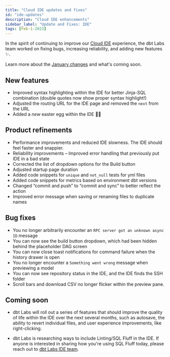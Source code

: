 ```yaml
---
title: "Cloud IDE updates and fixes"
id: "ide-updates"
description: "Cloud IDE enhancements"
sidebar_label: "Update and Fixes: IDE"
tags: [Feb-1-2023]
---
```


In the spirit of continuing to improve our [Cloud IDE](https://docs.getdbt.com/docs/get-started/develop-in-the-cloud) experience, the dbt Labs team worked on fixing bugs, increasing reliability, and adding new features ✨.

Learn more about the [January changes](https://getdbt.slack.com/archives/C03SAHKKG2Z/p1675272600286119) and what's coming soon.

## New features 

- Improved syntax highlighting within the IDE for better Jinja-SQL combination (double quotes now show proper syntax highlight!)
- Adjusted the routing URL for the IDE page and removed the `next` from the URL
- Added a *new* easter egg within the IDE 🐶🦆

## Product refinements 

- Performance improvements and reduced IDE slowness. The IDE should feel faster and snappier.
- Reliability improvements – Improved error handling that previously put IDE in a bad state
- Corrected the list of dropdown options for the Build button
- Adjusted startup page duration
- Added code snippets for `unique` and `not_null` tests for yml files
- Added code snippets for metrics based on environment dbt versions
- Changed “commit and push” to “commit and sync” to better reflect the action
- Improved error message when saving or renaming files to duplicate names

## Bug fixes

- You no longer arbitrarily encounter an `RPC server got an unknown async ID` message
- You can now see the build button dropdown, which had been hidden behind the placeholder DAG screen
- You can now close toast notifications for command failure when the history drawer is open
- You no longer encounter a `Something went wrong` message when previewing a model
- You can now see repository status in the IDE, and the IDE finds the SSH folder
- Scroll bars and download CSV no longer flicker within the preview pane. 

## Coming soon 

- dbt Labs will roll out a series of features that should improve the quality of life within the IDE over the next several months, such as autosave, the ability to revert individual files, and user experience improvements, like right-clicking.

- dbt Labs is researching ways to include Linting/SQL Fluff in the IDE. If anyone is interested in sharing how you're using SQL Fluff today, please reach out to [dbt Labs IDE team](mailto:cloud-ide-feedback@dbtlabs.com).
